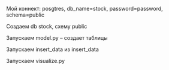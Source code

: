 Мой коннект: posgtres, db_name=stock, password=password, schema=public

Создаем db stock, схему public

Запускаем model.py – создает таблицы

Запускаем insert_data из insert_data

Запускаем visualize.py
